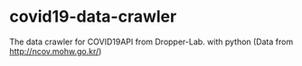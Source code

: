 # covid19-data-crawler
The data crawler for COVID19API from Dropper-Lab. with python (Data from http://ncov.mohw.go.kr/)
